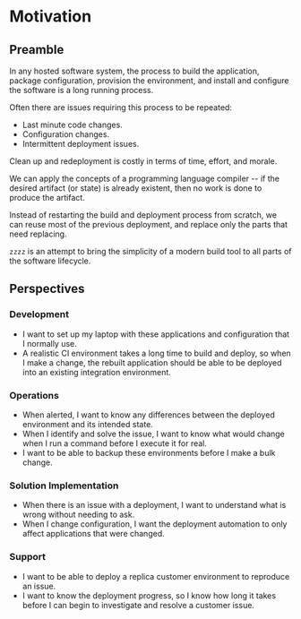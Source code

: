 # Motivation

## Preamble

In any hosted software system, the process to build the application, package configuration, provision the environment, and install and configure the software is a long running process.

Often there are issues requiring this process to be repeated:

* Last minute code changes.
* Configuration changes.
* Intermittent deployment issues.

Clean up and redeployment is costly in terms of time, effort, and morale.

We can apply the concepts of a programming language compiler -- if the desired artifact (or state) is already existent, then no work is done to produce the artifact.

Instead of restarting the build and deployment process from scratch, we can reuse most of the previous deployment, and replace only the parts that need replacing.

`zzzz` is an attempt to bring the simplicity of a modern build tool to all parts of the software lifecycle.

## Perspectives

### Development

* I want to set up my laptop with these applications and configuration that I normally use.
* A realistic CI environment takes a long time to build and deploy, so when I make a change, the rebuilt application should be able to be deployed into an existing integration environment.

### Operations

* When alerted, I want to know any differences between the deployed environment and its intended state.
* When I identify and solve the issue, I want to know what would change when I run a command before I execute it for real.
* I want to be able to backup these environments before I make a bulk change.

### Solution Implementation

* When there is an issue with a deployment, I want to understand what is wrong without needing to ask.
* When I change configuration, I want the deployment automation to only affect applications that were changed.

### Support

* I want to be able to deploy a replica customer environment to reproduce an issue.
* I want to know the deployment progress, so I know how long it takes before I can begin to investigate and resolve a customer issue.
